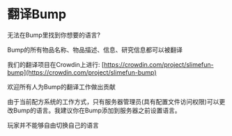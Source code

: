 # 翻译Bump

无法在Bump里找到你想要的语言?



Bump的所有物品名称、物品描述、信息、研究信息都可以被翻译

我们的翻译项目在Crowdin上进行: [https://crowdin.com/project/slimefun-bump](https://crowdin.com/project/slimefun-bump)

欢迎所有人为Bump的翻译工作做出贡献



由于当前配方系统的工作方式，只有服务器管理员(具有配置文件访问权限)可以更改Bump的语言。我建议你在Bump添加到服务器之前设置语言。

玩家并不能够自由切换自己的语言
